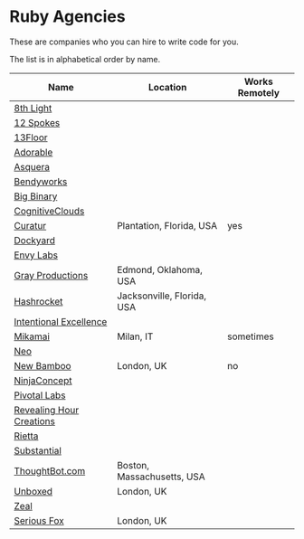 # Ruby Agencies

These are companies who you can hire to write code for you.

The list is in alphabetical order by name.

Name                                                | Location                   | Works Remotely
----------------------------------------------------|----------------------------|---------------
[8th Light](http://8thLight.com)                    |                            |
[12 Spokes](http://www.12spokes.com/)               |                            |
[13Floor](http://13floor.org/)                      |                            |
[Adorable](http://Adorable.io)                      |                            |
[Asquera](http://asquera.de)                        |                            |
[Bendyworks](http://Bendyworks.com)                 |                            |
[Big Binary](http://BigBinary.com)                  |                            |
[CognitiveClouds](http://www.cognitiveclouds.com/)  |                            |
[Curatur](http://Curatur.com)                       | Plantation, Florida, USA   | yes
[Dockyard](http://dockyard.com)                     |                            |
[Envy Labs](http://envylabs.com)                    |                            |
[Gray Productions](http://graysoftinc.com/)         | Edmond, Oklahoma, USA      |
[Hashrocket](http://Hashrocket.com)                 | Jacksonville, Florida, USA |
[Intentional Excellence](http://iephq.com)          |                            |
[Mikamai](http://www.mikamai.com)                   | Milan, IT                  | sometimes
[Neo](http://Neo.com)                               |                            |
[New Bamboo](http://www.new-bamboo.co.uk)           | London, UK                 | no
[NinjaConcept](http://ninjaconcept.com)             |                            |
[Pivotal Labs](http://pivotal.com)                  |                            |
[Revealing Hour Creations](http://revealinghour.in) |                            |
[Rietta](http://rietta.com)                         |                            |
[Substantial](http://substantial.com)               |                            |
[ThoughtBot.com](http://thoughtbot.com)             | Boston, Massachusetts, USA |
[Unboxed](http://www.unboxedconsulting.com)         | London, UK                 |
[Zeal](http://www.codingzeal.com/)                  |                            |
[Serious Fox](http://www.seriousfox.co.uk)          | London, UK                 |
